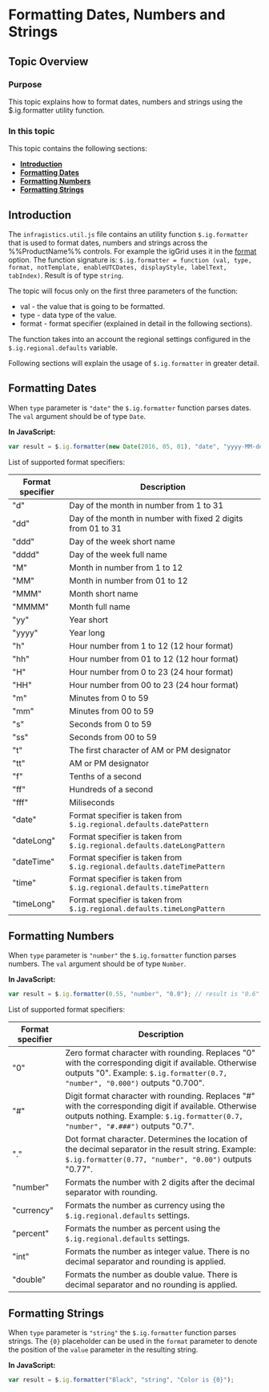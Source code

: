 ﻿<!--
|metadata|
{
    "fileName": "formatting-dates-numbers-and-strings",
    "controlName": "",
    "tags": []
}
|metadata|
-->

# Formatting Dates, Numbers and Strings

## Topic Overview

### Purpose

This topic explains how to format dates, numbers and strings using the $.ig.formatter utility function.


### In this topic

This topic contains the following sections:

-   [**Introduction**](#introduction)
-   [**Formatting Dates**](#formatting-dates)
-   [**Formatting Numbers**](#formatting-numbers)
-   [**Formatting Strings**](#formatting-strings)

## <a id="introduction"></a> Introduction

The `infragistics.util.js` file contains an utility function `$.ig.formatter` that is used to format dates, numbers and strings across the %%ProductName%% controls. For example the igGrid uses it in the [format](%%jQueryApiUrl%%/ui.iggrid#options:columns.format) option.
The function signature is: `$.ig.formatter = function (val, type, format, notTemplate, enableUTCDates, displayStyle, labelText, tabIndex)`. Result is of type `string`.

The topic will focus only on the first three parameters of the function:

- val - the value that is going to be formatted.
- type - data type of the value.
- format - format specifier (explained in detail in the following sections).

The function takes into an account the regional settings configured in the `$.ig.regional.defaults` variable.

Following sections will explain the usage of `$.ig.formatter` in greater detail.

## <a id="formatting-dates"></a> Formatting Dates

When `type` parameter is `"date"` the  `$.ig.formatter` function parses dates. The `val` argument should be of type `Date`.

**In JavaScript:**
```js
var result = $.ig.formatter(new Date(2016, 05, 01), "date", "yyyy-MM-dd"); // result is "2016-06-01"
```

List of supported format specifiers:

Format specifier | Description
--- | --- |
"d"|Day of the month in number from 1 to 31|
"dd"|Day of the month in number with fixed 2 digits from 01 to 31|
"ddd"|Day of the week short name |
"dddd"|Day of the week full name|
"M"| Month in number from 1 to 12|
"MM"| Month in number from 01 to 12|
"MMM"| Month short name|
"MMMM"| Month full name|
"yy"| Year short|
"yyyy"| Year long|
"h"| Hour number from 1 to 12 (12 hour format)|
"hh"| Hour number from 01 to 12 (12 hour format)|
"H"| Hour number from 0 to 23 (24 hour format)|
"HH"| Hour number from 00 to 23 (24 hour format)|
"m"| Minutes from 0 to 59|
"mm"| Minutes from 00 to 59|
"s"| Seconds from 0 to 59|
"ss"| Seconds from 00 to 59|
"t"| The first character of AM or PM designator|
"tt"| AM or PM designator|
"f"| Tenths of a second|
"ff"| Hundreds of a second|
"fff"| Miliseconds|
"date"|Format specifier is taken from `$.ig.regional.defaults.datePattern`|
"dateLong"|Format specifier is taken from `$.ig.regional.defaults.dateLongPattern`|
"dateTime"|Format specifier is taken from `$.ig.regional.defaults.dateTimePattern`|
"time"|Format specifier is taken from `$.ig.regional.defaults.timePattern`|
"timeLong"|Format specifier is taken from `$.ig.regional.defaults.timeLongPattern`|


## <a id="formatting-numbers"></a> Formatting Numbers

When `type` parameter is `"number"` the  `$.ig.formatter` function parses numbers. The `val` argument should be of type `Number`.

**In JavaScript:**
```js
var result = $.ig.formatter(0.55, "number", "0.0"); // result is "0.6"
```

List of supported format specifiers:

Format specifier | Description
--- | --- |
"0"| Zero format character with rounding. Replaces "0" with the corresponding digit if available. Otherwise outputs "0". Example: `$.ig.formatter(0.7, "number", "0.000")` outputs "0.700".
"#"| Digit format character with rounding. Replaces "#" with the corresponding digit if available. Otherwise outputs nothing. Example: `$.ig.formatter(0.7, "number", "#.###")` outputs "0.7".
"."| Dot format character. Determines the location of the decimal separator in the result string. Example: `$.ig.formatter(0.77, "number", "0.00")` outputs "0.77".
"number"| Formats the number with 2 digits after the decimal separator with rounding.|
"currency"| Formats the number as currency using the `$.ig.regional.defaults` settings.|
"percent"| Formats the number as percent using the `$.ig.regional.defaults` settings.|
"int"| Formats the number as integer value. There is no decimal separator and rounding is applied.|
"double"| Formats the number as double value. There is decimal separator and no rounding is applied.|


## <a id="formatting-strings"></a> Formatting Strings

When `type` parameter is `"string"` the  `$.ig.formatter` function parses strings. The `{0}` placeholder can be used in the `format` parameter to denote the position of the `value` parameter in the resulting string.

**In JavaScript:**

```js
var result = $.ig.formatter("Black", "string", "Color is {0}");
```